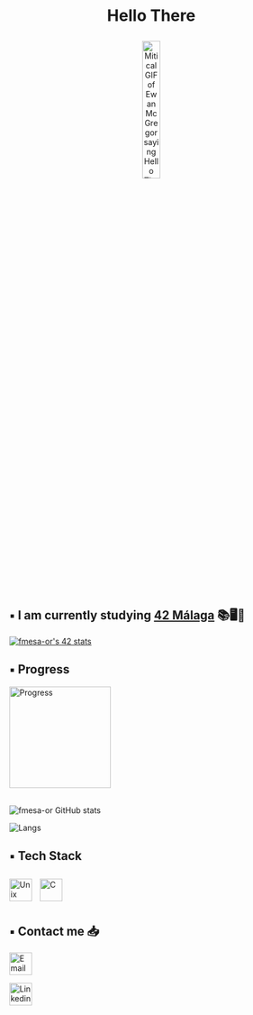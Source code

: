 # <p align="center">Hello There</p>

<p align="center">
    <img src="https://i.giphy.com/xTiIzJSKB4l7xTouE8.webp" alt="Mitical GIF of Ewan McGregor saying Hello There in his role of Obi Wan" style="display:block; margin:0 auto;" width="25%">
</p>

## ▪️ I am currently studying [42 Málaga](https://www.42malaga.com/) 📚🖥🧐

[![fmesa-or's 42 stats](https://badge.mediaplus.ma/binary/fmesa-or?1337Badge=off&UM6P=off)](https://github.com/oakoudad/badge42)

## ▪️ Progress
<!--
[🏋🏼‍♂️42cursus](https://github.com/fmesa-or/42cursusprogress)
-->
<a href='https://github.com/fmesa-or/42cursusprogress' target="_blank"><img alt='Progress' src='https://catedratelefonicauma.es/wp-content/uploads/2023/02/8marzo_mujer_42malaga_23_cabecera_logo-845x321.png' height="180" /></a>
</a>
<br>
<br>

<!-- ## ▪️ Stats
-->
![fmesa-or GitHub stats](https://github-readme-stats.vercel.app/api?username=fmesa-or&theme=tokyonight&show_icons=true)

![Langs](https://github-readme-stats.vercel.app/api/top-langs/?username=fmesa&layout=donut&theme=tokyonight)

## ▪️ Tech Stack
<img src="https://orion42.net/wp-content/uploads/2019/10/full_colored_dark_green42.png" alt="Unix Shell" height="40"/> <img style="margin: 10px" src="https://profilinator.rishav.dev/skills-assets/c-original.svg" alt="C" height="40" />

## ▪️ Contact me 📥

<a href='mailto:fmesa-or@student.42malaga.com' target="_blank"><img alt='Email' src='https://upload.wikimedia.org/wikipedia/commons/thumb/a/ab/Gmail2020.logo.png/640px-Gmail2020.logo.png' height="40" /></a>
</a>

<a href='https://www.linkedin.com/in/fmesa-or/' target="_blank"><img alt='Linkedin' src='https://upload.wikimedia.org/wikipedia/commons/a/aa/LinkedIn_2021.svg' height="40" /></a>
</a>
<!--
**fmesa-or/fmesa-or** is a ✨ _special_ ✨ repository because its `README.md` (this file) appears on your GitHub profile.

Here are some ideas to get you started:

- 🔭 I’m currently working on ...
- 🌱 I’m currently learning ...
- 👯 I’m looking to collaborate on ...
- 🤔 I’m looking for help with ...
- 💬 Ask me about ...
- 📫 How to reach me: ...
- 😄 Pronouns: ...
- ⚡ Fun fact: ...
-->
